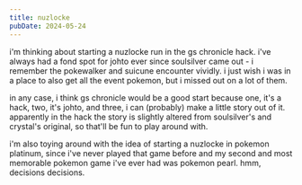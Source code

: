 ```yaml
---
title: nuzlocke
pubDate: 2024-05-24
---
```


i'm thinking about starting a nuzlocke run in the gs chronicle hack. i've always had a fond spot for johto ever since soulsilver came out - i remember the pokewalker and suicune encounter vividly. i just wish i was in a place to also get all the event pokemon, but i missed out on a lot of them.

in any case, i think gs chronicle would be a good start because one, it's a hack, two, it's johto, and three, i can (probably) make a little story out of it. apparently in the hack the story is slightly altered from soulsilver's and crystal's original, so that'll be fun to play around with. 

i'm also toying around with the idea of starting a nuzlocke in pokemon platinum, since i've never played that game before and my second and most memorable pokemon game i've ever had was pokemon pearl. hmm, decisions decisions.